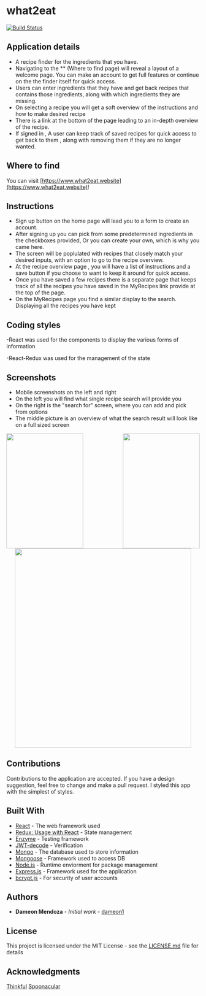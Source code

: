 # what2eat
[![Build Status](https://travis-ci.org/Dameon1/what2eat-server.svg?branch=master)](https://travis-ci.org/Dameon1/what2eat-server)

## Application details

- A recipe finder for the ingredients that you have.
- Navigating to the ** (Where to find page) will reveal a layout of a welcome page. You can make an account to    get full features or continue on the the finder itself for quick access.
- Users can enter ingredients that they have and get back recipes that contains those ingredients, along with
  which ingredients they are missing.
- On selecting a recipe you will get a soft overview of the instructions and how to make desired 
  recipe
- There is a link at the bottom of the page leading to an in-depth overview of the recipe.
- If signed in , A user can keep track of saved recipes for quick access to get back to them , along with        removing them if they are no longer wanted.

## Where to find

You can visit [https://www.what2eat.website](https://www.what2eat.website)!

## Instructions

- Sign up button on the home page will lead you to a form to create an account.
- After signing up you can pick from some predetermined ingredients in the checkboxes provided,
  Or you can create your own, which is why you came here.
- The screen will be poplulated with recipes that closely match your desired inputs, with an option to go to
 the recipe overview.
- At the recipe overview page , you will have a list of instructions and a save button if you choose to
 want to keep it around for quick access.
- Once you have saved a few recipes there is a separate page that keeps track of all the recipes you have
 saved in the MyRecipes link provide at the top of the page.
- On the MyRecipes page you find a similar display to the search. Displaying all the recipes you have kept

## Coding styles

-React was used for the components to display the various forms of information

-React-Redux was used for the management of the state

## Screenshots

- Mobile screenshots on the left and right
- On the left you will find what single recipe search will provide you
- On the right is the "search for" screen, where you can add and pick from options
- The middle picture is an overview of what the search result will look like on a full sized screen

<img align="left" width="200" height="300" src="/assets/images/singleRecipe.png">
<img align="right" width="200" height="300" src="/assets/images/homescreen.png">
<p align="center">
  <img width="460" height="520" src="/assets/images/searchedRecipes.png">
</p>

## Contributions

Contributions to the application are accepted. If you have a design suggestion, feel free to
change and make a pull request. I styled this app with the simplest of styles.

## Built With

- [React](https://github.com/gitname/react-gh-pages) - The web framework used
- [Redux: Usage with React](https://redux.js.org/basics/usage-with-react) - State management
- [Enzyme](https://airbnb.io/enzyme) - Testing framework
- [JWT-decode](https://www.npmjs.com/package/jwt-decode) - Verification
- [Mongo](https://www.mongodb.com) - The database used to store information
- [Mongoose](http://mongoosejs.com/docs/guide.html) - Framework used to access DB
- [Node.js](https://nodejs.org/en) - Runtime enviorment for package management
- [Express.js](https://expressjs.com) - Framework used for the application
- [bcrypt.js](https://www.npmjs.com/package/bcryptjs) - For security of user accounts

## Authors

- **Dameon Mendoza** - *Initial work* - [dameon1](https://github.com/dameon1)

## License

This project is licensed under the MIT License - see the [LICENSE.md](LICENSE.md) file for details

## Acknowledgments

[Thinkful](https://www.thinkful.com/)
[Spoonacular](https://spoonacular.com/)
